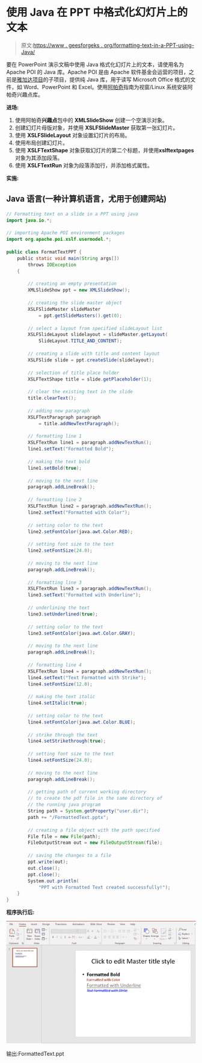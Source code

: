 # 使用 Java 在 PPT 中格式化幻灯片上的文本

> 原文:[https://www . geesforgeks . org/formatting-text-in-a-PPT-using-Java/](https://www.geeksforgeeks.org/formatting-text-on-a-slide-in-a-ppt-using-java/)

要在 PowerPoint 演示文稿中使用 Java 格式化幻灯片上的文本，请使用名为 Apache POI 的 Java 库。Apache POI 是由 Apache 软件基金会运营的项目，之前是[雅加达项目](https://jakarta.apache.org/)的子项目，提供纯 Java 库，用于读写 Microsoft Office 格式的文件，如 Word、PowerPoint 和 Excel。使用[阿帕奇](https://www.geeksforgeeks.org/apache-poi-introduction/)指南为视窗/Linux 系统安装阿帕奇兴趣点库。

**进场:**

1.  使用阿帕奇**兴趣点**包中的 **XMLSlideShow** 创建一个空演示对象。
2.  创建幻灯片母版对象，并使用 **XSLFSlideMaster** 获取第一张幻灯片。
3.  使用 **XSLFSlideLayout** 对象设置幻灯片的布局。
4.  使用布局创建幻灯片。
5.  使用 **XSLFTextShape** 对象获取幻灯片的第二个标题，并使用**xslftextpages**对象为其添加段落。
6.  使用 **XSLFTextRun** 对象为段落添加行，并添加格式属性。

**实施:**

## Java 语言(一种计算机语言，尤用于创建网站)

```java
// Formatting text on a slide in a PPT using java
import java.io.*;

// importing Apache POI environment packages
import org.apache.poi.xslf.usermodel.*;

public class FormatTextPPT {
    public static void main(String args[])
        throws IOException
    {

        // creating an empty presentation
        XMLSlideShow ppt = new XMLSlideShow();

        // creating the slide master object
        XSLFSlideMaster slideMaster
            = ppt.getSlideMasters().get(0);

        // select a layout from specified slideLayout list
        XSLFSlideLayout slidelayout = slideMaster.getLayout(
            SlideLayout.TITLE_AND_CONTENT);

        // creating a slide with title and content layout
        XSLFSlide slide = ppt.createSlide(slidelayout);

        // selection of title place holder
        XSLFTextShape title = slide.getPlaceholder(1);

        // clear the existing text in the slide
        title.clearText();

        // adding new paragraph
        XSLFTextParagraph paragraph
            = title.addNewTextParagraph();

        // formatting line 1
        XSLFTextRun line1 = paragraph.addNewTextRun();
        line1.setText("Formatted Bold");

        // making the text bold
        line1.setBold(true);

        // moving to the next line
        paragraph.addLineBreak();

        // formatting line 2
        XSLFTextRun line2 = paragraph.addNewTextRun();
        line2.setText("Formatted with Color");

        // setting color to the text
        line2.setFontColor(java.awt.Color.RED);

        // setting font size to the text
        line2.setFontSize(24.0);

        // moving to the next line
        paragraph.addLineBreak();

        // formatting line 3
        XSLFTextRun line3 = paragraph.addNewTextRun();
        line3.setText("Formatted with Underline");

        // underlining the text
        line3.setUnderlined(true);

        // setting color to the text
        line3.setFontColor(java.awt.Color.GRAY);

        // moving to the next line
        paragraph.addLineBreak();

        // formatting line 4
        XSLFTextRun line4 = paragraph.addNewTextRun();
        line4.setText("Text Formatted with Strike");
        line4.setFontSize(12.0);

        // making the text italic
        line4.setItalic(true);

        // setting color to the text
        line4.setFontColor(java.awt.Color.BLUE);

        // strike through the text
        line4.setStrikethrough(true);

        // setting font size to the text
        line4.setFontSize(24.0);

        // moving to the next line
        paragraph.addLineBreak();

        // getting path of current working directory
        // to create the pdf file in the same directory of
        // the running java program
        String path = System.getProperty("user.dir");
        path += "/FormattedText.pptx";

        // creating a file object with the path specified
        File file = new File(path);
        FileOutputStream out = new FileOutputStream(file);

        // saving the changes to a file
        ppt.write(out);
        out.close();
        ppt.close();
        System.out.println(
            "PPT with Formatted Text created successfully!");
    }
}
```

**程序执行后:**

![](img/8d72e9e6b2f923d0e4fab6b6631744ee.png)

输出:FormattedText.ppt